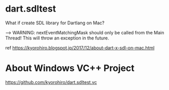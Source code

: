 # dart.sdltest

What if create SDL library for Dartlang on Mac?

--> WARNING: nextEventMatchingMask should only be called from the Main Thread! This will throw an exception in the future.

ref https://kyorohiro.blogspot.jp/2017/12/about-dart-x-sdl-on-mac.html


# About Windows VC++ Project

https://github.com/kyorohiro/dart.sdltest.vc
